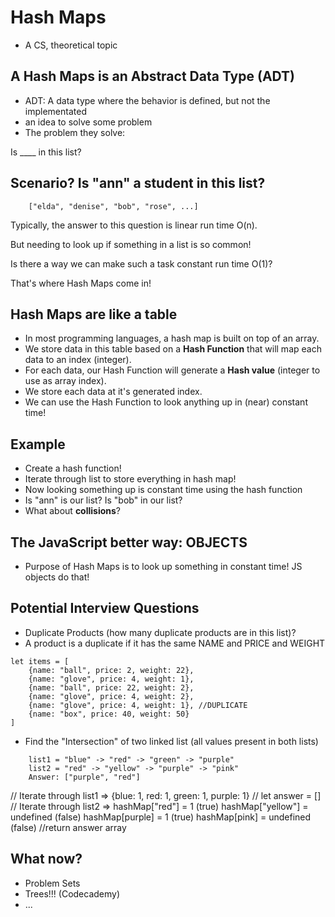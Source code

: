 # Hash Maps 
- A CS, theoretical topic

## A Hash Maps is an Abstract Data Type (ADT)
- ADT: A data type where the behavior is defined, but not the implementated 
- an idea to solve some problem 
- The problem they solve: 
 
Is ____ in this list?

## Scenario? Is "ann" a student in this list?
```
    ["elda", "denise", "bob", "rose", ...]
```

Typically, the answer to this question is linear run time O(n).

But needing to look up if something in a list is so common!

Is there a way we can make such a task constant run time O(1)?

That's where Hash Maps come in! 

## Hash Maps are like a table
- In most programming languages, a hash map is built on top of an array. 
- We store data in this table based on a **Hash Function** that will map each data to an index (integer).
- For each data, our Hash Function will generate a **Hash value** (integer to use as array index).
- We store each data at it's generated index.
- We can use the Hash Function to look anything up in (near) constant time!

## Example
- Create a hash function!
- Iterate through list to store everything in hash map!
- Now looking something up is constant time using the hash function 
- Is "ann" is our list? Is "bob" in our list?
- What about **collisions**?

## The JavaScript better way: OBJECTS
- Purpose of Hash Maps is to look up something in constant time! JS objects do that!



## Potential Interview Questions
- Duplicate Products (how many duplicate products are in this list)?
- A product is a duplicate if it has the same NAME and PRICE and WEIGHT
```
let items = [
    {name: "ball", price: 2, weight: 22}, 
    {name: "glove", price: 4, weight: 1}, 
    {name: "ball", price: 22, weight: 2}, 
    {name: "glove", price: 4, weight: 2}, 
    {name: "glove", price: 4, weight: 1}, //DUPLICATE
    {name: "box", price: 40, weight: 50}
]
```





- Find the "Intersection" of two linked list (all values present in both lists)

```
    list1 = "blue" -> "red" -> "green" -> "purple"
    list2 = "red" -> "yellow" -> "purple" -> "pink"
    Answer: ["purple", "red"]
```

// Iterate through list1 => {blue: 1, red: 1, green: 1, purple: 1}
// let answer = []
// Iterate through list2 =>
        hashMap["red"] = 1 (true)
        hashMap["yellow"] = undefined (false)
        hashMap[purple] = 1 (true)
        hashMap[pink] = undefined (false)
//return answer array 

## What now?
- Problem Sets
- Trees!!! (Codecademy)
- ...